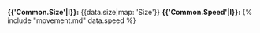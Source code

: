 **{{'Common.Size'|l}}:** {{data.size|map: 'Size'}}
**{{'Common.Speed'|l}}:** {% include "movement.md" data.speed %}